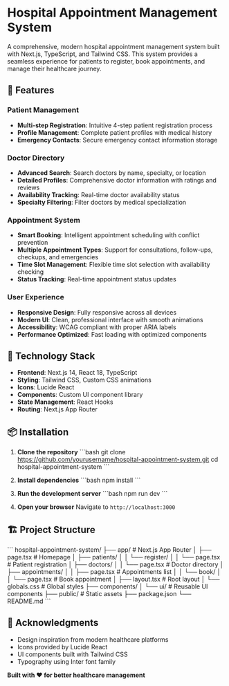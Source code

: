 # Hospital Appointment Management System

A comprehensive, modern hospital appointment management system built with Next.js, TypeScript, and Tailwind CSS. This system provides a seamless experience for patients to register, book appointments, and manage their healthcare journey.

## 🌟 Features

### Patient Management
- **Multi-step Registration**: Intuitive 4-step patient registration process
- **Profile Management**: Complete patient profiles with medical history
- **Emergency Contacts**: Secure emergency contact information storage

### Doctor Directory
- **Advanced Search**: Search doctors by name, specialty, or location
- **Detailed Profiles**: Comprehensive doctor information with ratings and reviews
- **Availability Tracking**: Real-time doctor availability status
- **Specialty Filtering**: Filter doctors by medical specialization

### Appointment System
- **Smart Booking**: Intelligent appointment scheduling with conflict prevention
- **Multiple Appointment Types**: Support for consultations, follow-ups, checkups, and emergencies
- **Time Slot Management**: Flexible time slot selection with availability checking
- **Status Tracking**: Real-time appointment status updates

### User Experience
- **Responsive Design**: Fully responsive across all devices
- **Modern UI**: Clean, professional interface with smooth animations
- **Accessibility**: WCAG compliant with proper ARIA labels
- **Performance Optimized**: Fast loading with optimized components

## 🚀 Technology Stack

- **Frontend**: Next.js 14, React 18, TypeScript
- **Styling**: Tailwind CSS, Custom CSS animations
- **Icons**: Lucide React
- **Components**: Custom UI component library
- **State Management**: React Hooks
- **Routing**: Next.js App Router

## 📦 Installation

1. **Clone the repository**
   \`\`\`bash
   git clone https://github.com/yourusername/hospital-appointment-system.git
   cd hospital-appointment-system
   \`\`\`

2. **Install dependencies**
   \`\`\`bash
   npm install
   \`\`\`

3. **Run the development server**
   \`\`\`bash
   npm run dev
   \`\`\`

4. **Open your browser**
   Navigate to `http://localhost:3000`

## 🏗️ Project Structure

\`\`\`
hospital-appointment-system/
├── app/                          # Next.js App Router
│   ├── page.tsx                 # Homepage
│   ├── patients/
│   │   └── register/
│   │       └── page.tsx         # Patient registration
│   ├── doctors/
│   │   └── page.tsx             # Doctor directory
│   ├── appointments/
│   │   ├── page.tsx             # Appointments list
│   │   └── book/
│   │       └── page.tsx         # Book appointment
│   ├── layout.tsx               # Root layout
│   └── globals.css              # Global styles
├── components/
│   └── ui/                      # Reusable UI components
├── public/                      # Static assets
├── package.json
└── README.md
\`\`\`


## 🙏 Acknowledgments

- Design inspiration from modern healthcare platforms
- Icons provided by Lucide React
- UI components built with Tailwind CSS
- Typography using Inter font family


**Built with ❤️ for better healthcare management**
